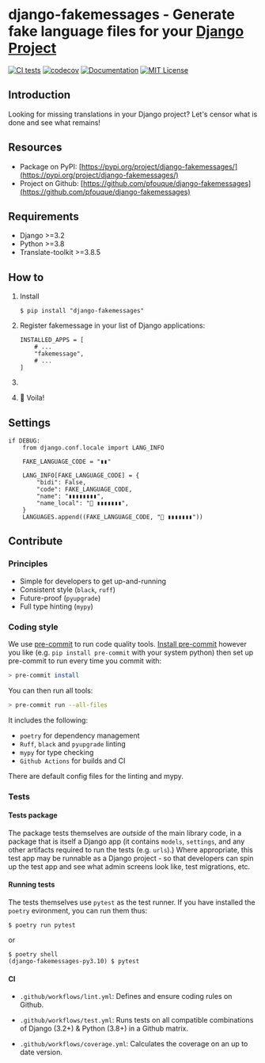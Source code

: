 # django-fakemessages - Generate fake language files for your [Django Project](https://djangoproject.com/)

[![CI tests](https://github.com/pfouque/django-fakemessages/actions/workflows/test.yml/badge.svg)](https://github.com/pfouque/django-fakemessages/actions/workflows/test.yml)
[![codecov](https://codecov.io/github/pfouque/django-fakemessages/branch/master/graph/badge.svg?token=GWGDR6AR6D)](https://codecov.io/github/pfouque/django-fakemessages)
[![Documentation](https://img.shields.io/static/v1?label=Docs&message=READ&color=informational&style=plastic)](https://github.com/pfouque/django-fakemessages#settings)
[![MIT License](https://img.shields.io/static/v1?label=License&message=MIT&color=informational&style=plastic)](https://github.com/pfouque/django-fakemessages/LICENSE)


## Introduction

Looking for missing translations in your Django project? Let's censor what is done and see what remains!

## Resources

-   Package on PyPI: [https://pypi.org/project/django-fakemessages/](https://pypi.org/project/django-fakemessages/)
-   Project on Github: [https://github.com/pfouque/django-fakemessages](https://github.com/pfouque/django-fakemessages)

## Requirements

-   Django >=3.2
-   Python >=3.8
-   Translate-toolkit >=3.8.5

## How to

1. Install
    ```
    $ pip install "django-fakemessages"
    ```

2. Register fakemessage in your list of Django applications:
    ```
    INSTALLED_APPS = [
        # ...
        "fakemessage",
        # ...
    ]
    ```

3. 


4. 🎉 Voila!

## Settings

```
if DEBUG:
    from django.conf.locale import LANG_INFO

    FAKE_LANGUAGE_CODE = "▮▮"

    LANG_INFO[FAKE_LANGUAGE_CODE] = {
        "bidi": False,
        "code": FAKE_LANGUAGE_CODE,
        "name": "▮▮▮▮▮▮▮▮",
        "name_local": "🖖 ▮▮▮▮▮▮▮",
    }
    LANGUAGES.append((FAKE_LANGUAGE_CODE, "🖖 ▮▮▮▮▮▮▮"))

```

## Contribute

### Principles

-   Simple for developers to get up-and-running
-   Consistent style (`black`, `ruff`)
-   Future-proof (`pyupgrade`)
-   Full type hinting (`mypy`)

### Coding style

We use [pre-commit](https://pre-commit.com/) to run code quality tools.
[Install pre-commit](https://pre-commit.com/#install) however you like (e.g.
`pip install pre-commit` with your system python) then set up pre-commit to run every time you
commit with:

```bash
> pre-commit install
```

You can then run all tools:

```bash
> pre-commit run --all-files
```

It includes the following:

-   `poetry` for dependency management
-   `Ruff`, `black` and `pyupgrade` linting
-   `mypy` for type checking
-   `Github Actions` for builds and CI

There are default config files for the linting and mypy.

### Tests

#### Tests package

The package tests themselves are _outside_ of the main library code, in a package that is itself a
Django app (it contains `models`, `settings`, and any other artifacts required to run the tests
(e.g. `urls`).) Where appropriate, this test app may be runnable as a Django project - so that
developers can spin up the test app and see what admin screens look like, test migrations, etc.

#### Running tests

The tests themselves use `pytest` as the test runner. If you have installed the `poetry` evironment,
you can run them thus:

```
$ poetry run pytest
```

or

```
$ poetry shell
(django-fakemessages-py3.10) $ pytest
```

#### CI

- `.github/workflows/lint.yml`: Defines and ensure coding rules on Github.

- `.github/workflows/test.yml`: Runs tests on all compatible combinations of Django (3.2+) & Python (3.8+) in a Github matrix.

- `.github/workflows/coverage.yml`: Calculates the coverage on an up to date version.
